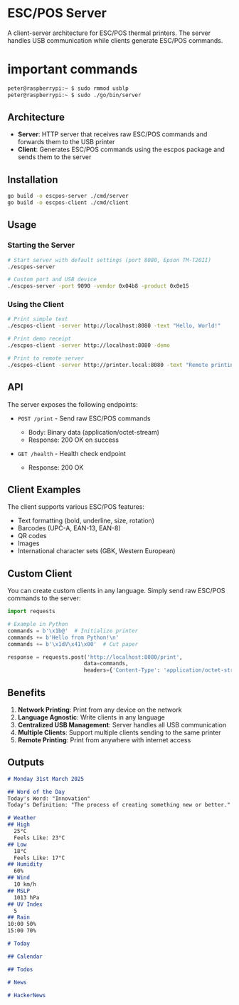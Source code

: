 # ESC/POS Server

A client-server architecture for ESC/POS thermal printers. The server handles USB communication while clients generate ESC/POS commands.

# important commands

```sh
peter@raspberrypi:~ $ sudo rmmod usblp
peter@raspberrypi:~ $ sudo ./go/bin/server
```

## Architecture

- **Server**: HTTP server that receives raw ESC/POS commands and forwards them to the USB printer
- **Client**: Generates ESC/POS commands using the escpos package and sends them to the server

## Installation

```bash
go build -o escpos-server ./cmd/server
go build -o escpos-client ./cmd/client
```

## Usage

### Starting the Server

```bash
# Start server with default settings (port 8080, Epson TM-T20II)
./escpos-server

# Custom port and USB device
./escpos-server -port 9090 -vendor 0x04b8 -product 0x0e15
```

### Using the Client

```bash
# Print simple text
./escpos-client -server http://localhost:8080 -text "Hello, World!"

# Print demo receipt
./escpos-client -server http://localhost:8080 -demo

# Print to remote server
./escpos-client -server http://printer.local:8080 -text "Remote printing!"
```

## API

The server exposes the following endpoints:

- `POST /print` - Send raw ESC/POS commands
  - Body: Binary data (application/octet-stream)
  - Response: 200 OK on success

- `GET /health` - Health check endpoint
  - Response: 200 OK

## Client Examples

The client supports various ESC/POS features:

- Text formatting (bold, underline, size, rotation)
- Barcodes (UPC-A, EAN-13, EAN-8)
- QR codes
- Images
- International character sets (GBK, Western European)

## Custom Client

You can create custom clients in any language. Simply send raw ESC/POS commands to the server:

```python
import requests

# Example in Python
commands = b'\x1b@'  # Initialize printer
commands += b'Hello from Python!\n'
commands += b'\x1dV\x41\x00'  # Cut paper

response = requests.post('http://localhost:8080/print',
                        data=commands,
                        headers={'Content-Type': 'application/octet-stream'})
```

## Benefits

1. **Network Printing**: Print from any device on the network
2. **Language Agnostic**: Write clients in any language
3. **Centralized USB Management**: Server handles all USB communication
4. **Multiple Clients**: Support multiple clients sending to the same printer
5. **Remote Printing**: Print from anywhere with internet access


## Outputs


```md
# Monday 31st March 2025

## Word of the Day
Today's Word: "Innovation"
Today's Definition: "The process of creating something new or better."

# Weather
## High
  25°C
  Feels Like: 23°C
## Low
  18°C
  Feels Like: 17°C
## Humidity
  60%
## Wind
  10 km/h
## MSLP
  1013 hPa
## UV Index
  5
## Rain
10:00 50%
15:00 70%

# Today

## Calendar

## Todos

# News

# HackerNews

```
